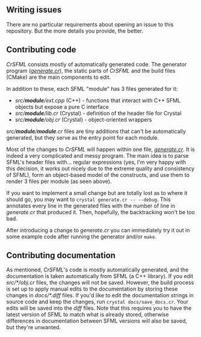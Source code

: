 Writing issues
--------------

There are no particular requirements about opening an issue to this repository. But the more details you provide, the better.


Contributing code
-----------------

*CrSFML* consists mostly of automatically generated code. The generator program ([*generate.cr*](generate.cr)), the static parts of *CrSFML* and the build files (CMake) are the main components to edit.

In addition to these, each SFML "module" has 3 files generated for it:

- *src/__module__/ext.cpp* (C++) - functions that interact with C++ SFML objects but expose a pure C interface
- *src/__module__/lib.cr* (Crystal) - definition of the header file for Crystal
- *src/__module__/obj.cr* (Crystal) - object-oriented wrappers

*src/__module__/__module__.cr* files are tiny additions that can't be automatically generated, but they serve as the entry point for each module.

Most of the changes to *CrSFML* will happen within one file, [*generate.cr*](generate.cr). It is indeed a very complicated and messy program. The main idea is to parse SFML's header files with... regular expressions (yes, I'm very happy with this decision, it works out nicely due to the extreme quality and consistency of SFML), form an object-based model of the constructs, and use them to render 3 files per module (as seen above).

If you want to implement a small change but are totally lost as to where it should go, you may want to `crystal generate.cr -- --debug`. This annotates every line in the generated files with the number of line in *generate.cr* that produced it. Then, hopefully, the backtracking won't be too bad.

After introducing a change to *generate.cr* you can immediately try it out in some example code after running the generator and/or `make`.


Contributing documentation
--------------------------

As mentioned, *CrSFML*'s code is mostly automatically generated, and the documentation is taken automatically from SFML (a C++ library). If you edit _src/*/obj.cr_ files, the changes will not be saved. However, the build process is set up to apply manual edits to the documentation by storing these changes in _docs/*.diff_ files. If you'd like to edit the documentation strings in source code and keep the changes, run `crystal docs/save_docs.cr`. Your edits will be saved into the *diff* files. Note that this requires you to have the latest version of SFML to match what is already stored, otherwise differences in documentation between SFML versions will also be saved, but they're unwanted.
